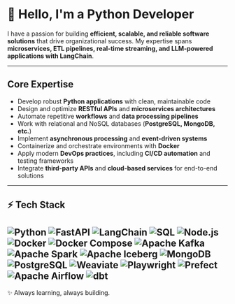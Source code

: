 # 👋 Hello, I'm a Python Developer  

I have a passion for building **efficient, scalable, and reliable software solutions** that drive organizational success. My expertise spans **microservices, ETL pipelines, real-time streaming, and LLM-powered applications with LangChain**.
 

---

## Core Expertise  

- Develop robust **Python applications** with clean, maintainable code  
- Design and optimize **RESTful APIs** and **microservices architectures**  
- Automate repetitive **workflows** and **data processing pipelines**  
- Work with relational and NoSQL databases (**PostgreSQL, MongoDB, etc.**)  
- Implement **asynchronous processing** and **event-driven systems**  
- Containerize and orchestrate environments with **Docker**  
- Apply modern **DevOps practices**, including **CI/CD automation** and testing frameworks  
- Integrate **third-party APIs** and **cloud-based services** for end-to-end solutions  

---

## ⚡ Tech Stack  

![Python](https://img.shields.io/badge/Python-3.10%2B-blue)  ![FastAPI](https://img.shields.io/badge/Framework-FastAPI-teal)  ![LangChain](https://img.shields.io/badge/Orchestration-LangChain-yellow) ![SQL](https://img.shields.io/badge/Language-SQL-darkred) ![Node.js](https://img.shields.io/badge/Runtime-Node.js-brightgreen) ![Docker](https://img.shields.io/badge/Container-Docker-blueviolet)  ![Docker Compose](https://img.shields.io/badge/Container-Docker%20Compose-lightblue)   ![Apache Kafka](https://img.shields.io/badge/Streaming-Apache%20Kafka-orange)  ![Apache Spark](https://img.shields.io/badge/BigData-Apache%20Spark-yellowgreen)  ![Apache Iceberg](https://img.shields.io/badge/DataLake-Apache%20Iceberg-lightgrey)  ![MongoDB](https://img.shields.io/badge/Database-MongoDB-green)  ![PostgreSQL](https://img.shields.io/badge/Database-PostgreSQL-blue)  ![Weaviate](https://img.shields.io/badge/VectorDB-Weaviate-orange)  ![Playwright](https://img.shields.io/badge/Testing-Playwright-brightgreen)   ![Prefect](https://img.shields.io/badge/Orchestration-Prefect-navy)  ![Apache Airflow](https://img.shields.io/badge/Orchestration-Apache%20Airflow-skyblue)  ![dbt](https://img.shields.io/badge/Transformation-dbt-red)  
---

✨ Always learning, always building.  

